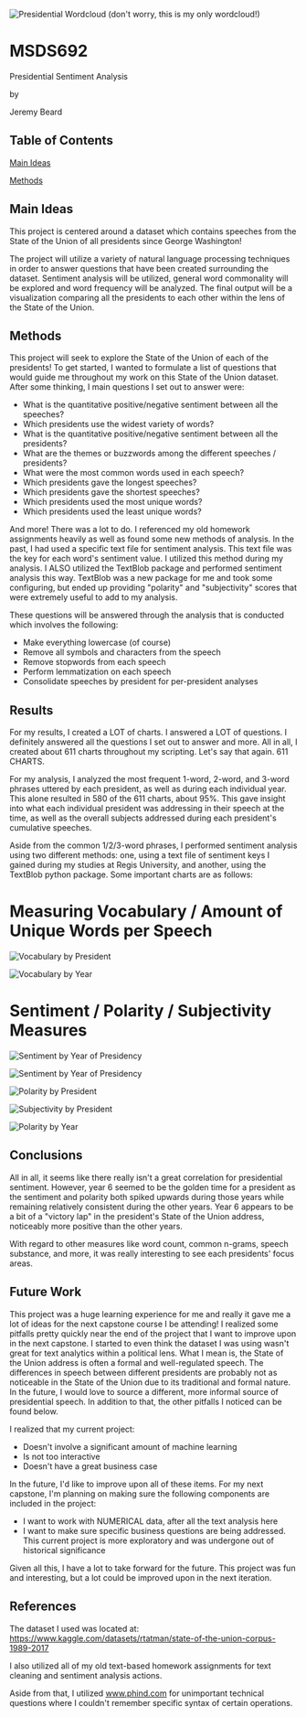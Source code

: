 ![Presidential Wordcloud](output/example_wordcloud.png)
(don't worry, this is my only wordcloud!)

# MSDS692
Presidential Sentiment Analysis

by

Jeremy Beard

## Table of Contents

[Main Ideas](#mainideas)

[Methods](#methods)


<a name="mainideas"/>

## Main Ideas
This project is centered around a dataset which contains speeches from the State of the Union of all presidents since George Washington! 

The project will utilize a variety of natural language processing techniques in order to answer questions that have been created surrounding the dataset. Sentiment analysis will be utilized, general word commonality will be explored and word frequency will be analyzed. The final output will be a visualization comparing all the presidents to each other within the lens of the State of the Union.



<a name="methods"/>

## Methods

This project will seek to explore the State of the Union of each of the presidents! To get started, I wanted to formulate a list of questions that would guide me throughout my work on this State of the Union dataset. After some thinking, I main questions I set out to answer were:

- What is the quantitative positive/negative sentiment between all the speeches?
- Which presidents use the widest variety of words?
- What is the quantitative positive/negative sentiment between all the presidents?
- What are the themes or buzzwords among the different speeches / presidents?
- What were the most common words used in each speech?
- Which presidents gave the longest speeches?
- Which presidents gave the shortest speeches?
- Which presidents used the most unique words?
- Which presidents used the least unique words?

And more! There was a lot to do. I referenced my old homework assignments heavily as well as found some new methods of analysis. In the past, I had used a specific text file for sentiment analysis. This text file was the key for each word's sentiment value. I utilized this method during my analysis. I ALSO utilized the TextBlob package and performed sentiment analysis this way. TextBlob was a new package for me and took some configuring, but ended up providing "polarity" and "subjectivity" scores that were extremely useful to add to my analysis.


These questions will be answered through the analysis that is conducted which involves the following:

- Make everything lowercase (of course)
- Remove all symbols and characters from the speech
- Remove stopwords from each speech
- Perform lemmatization on each speech
- Consolidate speeches by president for per-president analyses


## Results

For my results, I created a LOT of charts. I answered a LOT of questions. I definitely answered all the questions I set out to answer and more. All in all, I created about 611 charts throughout my scripting. Let's say that again. 611 CHARTS. 

For my analysis, I analyzed the most frequent 1-word, 2-word, and 3-word phrases uttered by each president, as well as during each individual year. This alone resulted in 580 of the 611 charts, about 95%. This gave insight into what each individual president was addressing in their speech at the time, as well as the overall subjects addressed during each president's cumulative speeches. 

Aside from the common 1/2/3-word phrases, I performed sentiment analysis using two different methods: one, using a text file of sentiment keys I gained during my studies at Regis University, and another, using the TextBlob python package. Some important charts are as follows:

# Measuring Vocabulary / Amount of Unique Words per Speech

![Vocabulary by President](output/Unique-Words-by-President-SORTED.png)

![Vocabulary by Year](output/Unique-Words-by-Year-CHRONO.png)

# Sentiment / Polarity / Subjectivity Measures

![Sentiment by Year of Presidency](output/Avg-Sentiment-by-Year-of-Presidency.png)

![Sentiment by Year of Presidency](output/Avg-Polarity-by-Year-of-Presidency.png)

![Polarity by President](output/Polarity-by-President-SORTED.png)

![Subjectivity by President](output/Subjectivity-by-President-SORTED.png)

![Polarity by Year](output/Polarity-by-Year-CHRONO.png)


## Conclusions

All in all, it seems like there really isn't a great correlation for presidential sentiment. However, year 6 seemed to be the golden time for a president as the sentiment and polarity both spiked upwards during those years while remaining relatively consistent during the other years. Year 6 appears to be a bit of a "victory lap" in the president's State of the Union address, noticeably more positive than the other years.

With regard to other measures like word count, common n-grams, speech substance, and more, it was really interesting to see each presidents' focus areas. 

## Future Work

This project was a huge learning experience for me and really it gave me a lot of ideas for the next capstone course I be attending! I realized some pitfalls pretty quickly near the end of the project that I want to improve upon in the next capstone. I started to even think the dataset I was using wasn't great for text analytics within a political lens. What I mean is, the State of the Union address is often a formal and well-regulated speech. The differences in speech between different presidents are probably not as noticeable in the State of the Union due to its traditional and formal nature. In the future, I would love to source a different, more informal source of presidential speech. In addition to that, the other pitfalls I noticed can be found below. 

I realized that my current project:

- Doesn't involve a significant amount of machine learning 
- Is not too interactive
- Doesn't have a great business case

In the future, I'd like to improve upon all of these items. For my next capstone, I'm planning on making sure the following components are included in the project:

- I want to work with NUMERICAL data, after all the text analysis here
- I want to make sure specific business questions are being addressed. This current project is more exploratory and was undergone out of historical significance

Given all this, I have a lot to take forward for the future. This project was fun and interesting, but a lot could be improved upon in the next iteration. 

## References
The dataset I used was located at: 
https://www.kaggle.com/datasets/rtatman/state-of-the-union-corpus-1989-2017

I also utilized all of my old text-based homework assignments for text cleaning and sentiment analysis actions.

Aside from that, I utilized www.phind.com for unimportant technical questions where I couldn't remember specific syntax of certain operations. 







